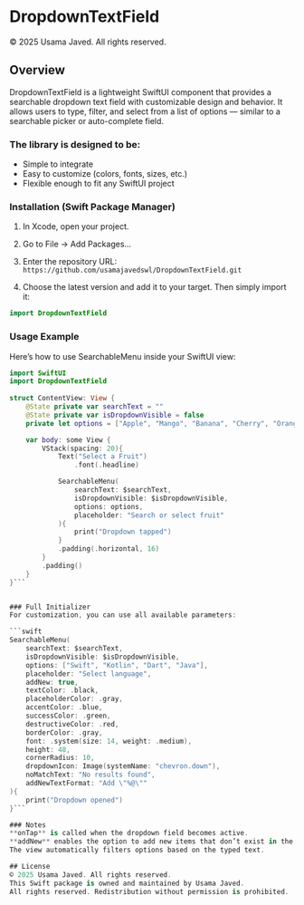 # DropdownTextField
© 2025 Usama Javed. All rights reserved.

## Overview
DropdownTextField is a lightweight SwiftUI component that provides a searchable dropdown text field with customizable design and behavior.
It allows users to type, filter, and select from a list of options — similar to a searchable picker or auto-complete field.

### The library is designed to be:
* Simple to integrate
* Easy to customize (colors, fonts, sizes, etc.)
* Flexible enough to fit any SwiftUI project

### Installation (Swift Package Manager)
1. In Xcode, open your project.
2. Go to File → Add Packages...
3. Enter the repository URL:
```https://github.com/usamajavedswl/DropdownTextField.git```

4. Choose the latest version and add it to your target.
Then simply import it:

```swift 
import DropdownTextField
```

### Usage Example
Here’s how to use SearchableMenu inside your SwiftUI view:


```swift
import SwiftUI
import DropdownTextField
  
struct ContentView: View {
    @State private var searchText = ""
    @State private var isDropdownVisible = false
    private let options = ["Apple", "Mango", "Banana", "Cherry", "Orange"]

    var body: some View {
        VStack(spacing: 20){
            Text("Select a Fruit")
                .font(.headline)

            SearchableMenu(
                searchText: $searchText,
                isDropdownVisible: $isDropdownVisible,
                options: options,
                placeholder: "Search or select fruit"
            ){
                print("Dropdown tapped")
            }
            .padding(.horizontal, 16)
        }
        .padding()
    }
}```


### Full Initializer
For customization, you can use all available parameters:

```swift
SearchableMenu(
    searchText: $searchText,
    isDropdownVisible: $isDropdownVisible,
    options: ["Swift", "Kotlin", "Dart", "Java"],
    placeholder: "Select language",
    addNew: true,
    textColor: .black,
    placeholderColor: .gray,
    accentColor: .blue,
    successColor: .green,
    destructiveColor: .red,
    borderColor: .gray,
    font: .system(size: 14, weight: .medium),
    height: 48,
    cornerRadius: 10,
    dropdownIcon: Image(systemName: "chevron.down"),
    noMatchText: "No results found",
    addNewTextFormat: "Add \"%@\""
){
    print("Dropdown opened")
}```

### Notes
**onTap** is called when the dropdown field becomes active.
**addNew** enables the option to add new items that don’t exist in the list.
The view automatically filters options based on the typed text.

## License
© 2025 Usama Javed. All rights reserved.
This Swift package is owned and maintained by Usama Javed.
All rights reserved. Redistribution without permission is prohibited.
